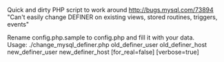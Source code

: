 Quick and dirty PHP script to work around http://bugs.mysql.com/73894  
"Can't easily change DEFINER on existing views, stored routines, triggers, events"

Rename config.php.sample to config.php and fill it with your data.  
Usage: ./change_mysql_definer.php old_definer_user old_definer_host new_definer_user new_definer_host [for_real=false] [verbose=true]
